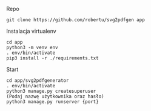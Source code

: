 Repo
```
git clone https://github.com/robertu/svg2pdfgen app
```

Instalacja virtualenv
```
cd app
python3 -m venv env
. env/bin/activate
pip3 install -r ./requirements.txt
```

Start

```
cd app/svg2pdfgenerator
. env/bin/activate
python3 manage.py createsuperuser
(Podaj nazwę użytkownika oraz hasło)
python3 manage.py runserver {port}
```
